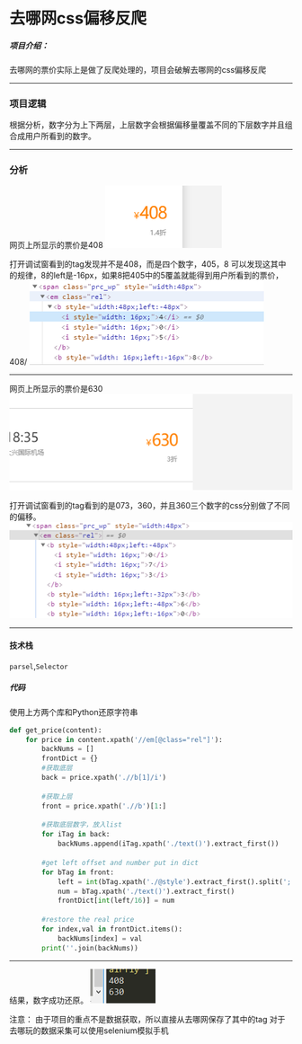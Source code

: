 
# 去哪网css偏移反爬

##### 项目介绍：
去哪网的票价实际上是做了反爬处理的，项目会破解去哪网的css偏移反爬


**** 
### 项目逻辑
根据分析，数字分为上下两层，上层数字会根据偏移量覆盖不同的下层数字并且组合成用户所看到的数字。

**** 
### 分析
网页上所显示的票价是408
![css](./imgs/1页面.png)

打开调试窗看到的tag发现并不是408，而是四个数字，405，8
可以发现这其中的规律，8的left是-16px，如果8把405中的5覆盖就能得到用户所看到的票价，408/
![css](./imgs/2分析.png)

**** 
网页上所显示的票价是630
![css](./imgs/1.5页面.png)

打开调试窗看到的tag看到的是073，360，并且360三个数字的css分别做了不同的偏移。
![css](./imgs/2.5分析.png)

**** 

#### 技术栈
`parsel`,`Selector`

##### 代码
使用上方两个库和Python还原字符串

```python
def get_price(content):
    for price in content.xpath('//em[@class="rel"]'):
        backNums = []
        frontDict = {}
        #获取底层
        back = price.xpath('.//b[1]/i')
        
        #获取上层
        front = price.xpath('.//b')[1:]
        
        #获取底层数字，放入list
        for iTag in back:
            backNums.append(iTag.xpath('./text()').extract_first())
            
        #get left offset and number put in dict
        for bTag in front:
            left = int(bTag.xpath('./@style').extract_first().split(';')[1][5:-2])
            num = bTag.xpath('./text()').extract_first()
            frontDict[int(left/16)] = num
        
        #restore the real price
        for index,val in frontDict.items():
            backNums[index] = val
        print(''.join(backNums))
```
**** 
结果，数字成功还原。
![css](./imgs/3.png)
  
注意：
由于项目的重点不是数据获取，所以直接从去哪网保存了其中的tag
对于去哪玩的数据采集可以使用selenium模拟手机
